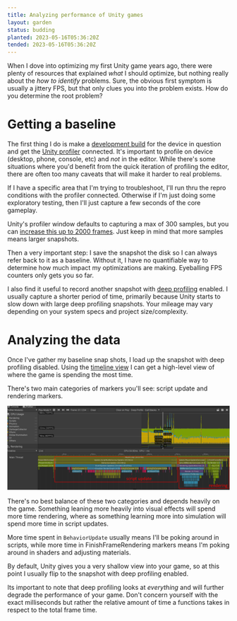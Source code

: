 ```yaml
---
title: Analyzing performance of Unity games
layout: garden
status: budding
planted: 2023-05-16T05:36:20Z
tended: 2023-05-16T05:36:20Z
---
```


When I dove into optimizing my first Unity game years ago, there were plenty of resources that explained _what_ I should optimize, but nothing really about the _how to identify_ problems. Sure, the obvious first symptom is usually a jittery FPS, but that only clues you into the problem exists. How do you determine the root problem?

# Getting a baseline

The first thing I do is make a [development build]() for the device in question and get the [Unity profiler]() connected. It's important to profile on device (desktop, phone, console, etc) and _not_ in the editor. While there's some situations where you'd benefit from the quick iteration of profiling the editor, there are often too many caveats that will make it harder to real problems.

If I have a specific area that I'm trying to troubleshoot, I'll run thru the repro conditions with the profiler connected. Otherwise if I'm just doing some exploratory testing, then I'll just capture a few seconds of the core gameplay.

Unity's profiler window defaults to capturing a max of 300 samples, but you can [increase this up to 2000 frames](https://docs.unity3d.com/Manual/ProfilerWindow.html#preferences). Just keep in mind that more samples means larger snapshots.

Then a very important step: I save the snapshot the disk so I can always refer back to it as a baseline. Without it, I have no quantifiable way to determine how much impact my optimizations are making. Eyeballing FPS counters only gets you so far.

I also find it useful to record another snapshot with [deep profiling]() enabled. I usually capture a shorter period of time, primarily because Unity starts to slow down with large deep profiling snapshots. Your mileage may vary depending on your system specs and project size/complexity.

# Analyzing the data

Once I've gather my baseline snap shots, I load up the snapshot with deep profiling disabled. Using the [timeline view]() I can get a high-level view of where the game is spending the most time. 

There's two main categories of markers you'll see: script update and rendering markers.

![Image of shallow profiler timeline](highlevel-view.webp)

There's no best balance of these two categories and depends heavily on the game. Something leaning more heavily into visual effects will spend more time rendering, where as something learning more into simulation will spend more time in script updates.

More time spent in `BehaviorUpdate` usually means I'll be poking around in scripts, while more time in FinishFrameRendering markers means I'm poking around in shaders and adjusting materials.

By default, Unity gives you a very shallow view into your game, so at this point I usually flip to the snapshot with deep profiling enabled.

<!-- TODO: image of profiler with deep profiling enabled -->
<!-- ![Image of deep profiler timeline]() -->

Its important to note that deep profiling looks at _everything_ and will further degrade the performance of your game. Don't concern yourself with the exact milliseconds but rather the relative amount of time a functions takes in respect to the total frame time.

<!-- TODO: custom markers -->
<!-- TODO: using the cpu profiler -->
<!-- TODO: comparing results -->